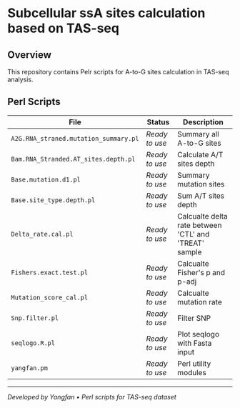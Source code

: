 # Subcellular ssA sites calculation based on TAS-seq

## Overview
This repository contains Pelr scripts for A-to-G sites calculation in TAS-seq analysis.

## Perl Scripts
| File | Status | Description |
|------|--------|-------------|
| `A2G.RNA_straned.mutation_summary.pl` | _Ready to use_ | Summary all A-to-G sites |
| `Bam.RNA_Stranded.AT_sites.depth.pl` | _Ready to use_ | Calculate A/T sites depth |
| `Base.mutation.d1.pl` | _Ready to use_ | Summary mutation sites |
| `Base.site_type.depth.pl` | _Ready to use_ | Sum A/T sites depth |
| `Delta_rate.cal.pl` | _Ready to use_ | Calcualte delta rate between 'CTL' and 'TREAT' sample |
| `Fishers.exact.test.pl` | _Ready to use_ | Calcualte Fisher's p and p-adj |
| `Mutation_score_cal.pl` | _Ready to use_ | Calcualte mutation rate |
| `Snp.filter.pl` | _Ready to use_ | Filter SNP |
| `seqlogo.R.pl` | _Ready to use_ | Plot seqlogo with Fasta input |
| `yangfan.pm` | _Ready to use_ | Perl utility modules |

---
*Developed by Yangfan • Perl scripts for TAS-seq dataset*
